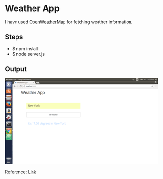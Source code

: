 #  Weather App

I have used [OpenWeatherMap](https://openweathermap.org/api) for fetching weather information.

## Steps
- $ npm install
- $ node server.js

## Output
![Weather App](https://raw.githubusercontent.com/vipmunot/Nodejs-Projects/master/img/weather.png)



Reference: [Link](https://codeburst.io/build-a-simple-weather-app-with-node-js-in-just-16-lines-of-code-32261690901d)
